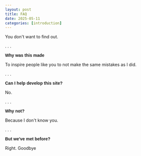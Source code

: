 ```yaml
---
layout: post
title: FAQ
date: 2025-05-11
categories: [introduction]
---
```


You don't want to find out.

.
.
.

<strong style="font-size:1em; font-family: Helvetica, Arial, sans-serif;">Why was this made </strong>

To inspire people like you to not make the same mistakes as I did.

.
.
.

<strong style="font-size:1em; font-family: Helvetica, Arial, sans-serif;">Can I help develop this site? </strong>

  No.
  
.
.
.

<strong style="font-size:1em; font-family: Helvetica, Arial, sans-serif;">Why not?</strong>

  Because I don't know you.
  
.
.
.

<strong style="font-size:1em; font-family: Helvetica, Arial, sans-serif;">But we've met before? </strong>

  Right. Goodbye
